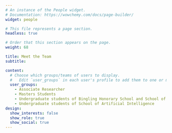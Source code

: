 ```yaml
---
# An instance of the People widget.
# Documentation: https://wowchemy.com/docs/page-builder/
widget: people

# This file represents a page section.
headless: true

# Order that this section appears on the page.
weight: 68

title: Meet the Team
subtitle:

content:
  # Choose which groups/teams of users to display.
  #   Edit `user_groups` in each user's profile to add them to one or more of these groups.
  user_groups:
    - Associate Researcher
    - Masters Students
    - Undergraduate students of Bingling Honorary School and School of Artificial Intelligence 
    - Undergraduate students of School of Artificial Intelligence 
design:
  show_interests: false
  show_role: true
  show_social: true
---
```

